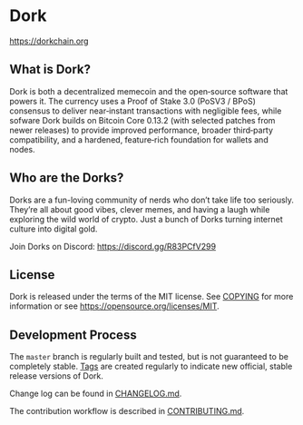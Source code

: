 Dork
=====================================

https://dorkchain.org


What is Dork?
----------------

Dork is both a decentralized memecoin and the open‑source software that powers it. The currency uses a Proof of Stake 3.0 (PoSV3 / BPoS) consensus to deliver near‑instant transactions with negligible fees, while sofware Dork builds on Bitcoin Core 0.13.2 (with selected patches from newer releases) to provide improved performance, broader third‑party compatibility, and a hardened, feature‑rich foundation for wallets and nodes.

Who are the Dorks?
----------------
Dorks are a fun-loving community of nerds who don’t take life too seriously. They’re all about good vibes, clever memes, and having a laugh while exploring the wild world of crypto. Just a bunch of Dorks turning internet culture into digital gold.

Join Dorks on Discord: https://discord.gg/R83PCfV299

License
-------

Dork is released under the terms of the MIT license. See [COPYING](COPYING) for more
information or see https://opensource.org/licenses/MIT.

Development Process
-------------------

The `master` branch is regularly built and tested, but is not guaranteed to be
completely stable. [Tags](https://github.com/dorkchain/dork/tags) are created
regularly to indicate new official, stable release versions of Dork.

Change log can be found in [CHANGELOG.md](CHANGELOG.md).

The contribution workflow is described in [CONTRIBUTING.md](CONTRIBUTING.md).



